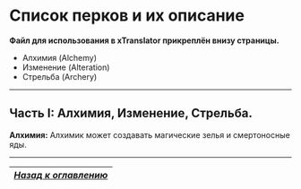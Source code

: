 # Список перков и их описание

**Файл для использования в xTranslator прикреплён внизу страницы.**

+ Алхимия (Alchemy)
+ Изменение (Alteration)
+ Стрельба (Archery)

------

## Часть I: Алхимия, Изменение, Стрельба.

[](https://staticdelivery.nexusmods.com/mods/1704/images/1137-0-1498676465.png)

**Алхимия:** Алхимик может создавать магические зелья и смертоносные яды.

------

|[*Назад к оглавлению*](Оглавление.md)|
|:---:|

